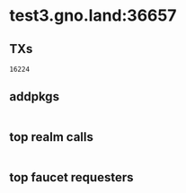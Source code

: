 # test3.gno.land:36657

## TXs
```
16224
```

## addpkgs
```
```

## top realm calls
```
```

## top faucet requesters
```
```


